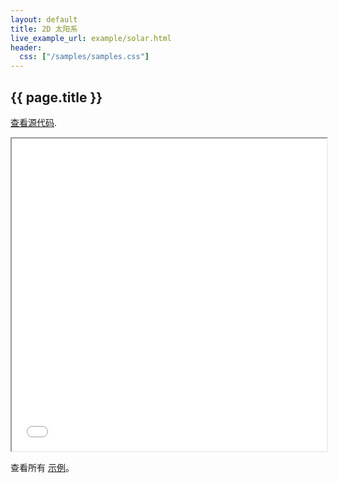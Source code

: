```yaml
---
layout: default
title: 2D 太阳系
live_example_url: example/solar.html
header:
  css: ["/samples/samples.css"]
---
```


## {{ page.title }}

[查看源代码](https://github.com/dart-lang/bleeding_edge/tree/master/dart/samples/solar).

<iframe class="running-app-frame"
        style="height:500px;width:100%;"
        src="{{page.live_example_url}}">
</iframe>

查看所有 [示例](/samples/)。
